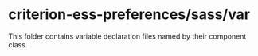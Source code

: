 # criterion-ess-preferences/sass/var

This folder contains variable declaration files named by their component class.
